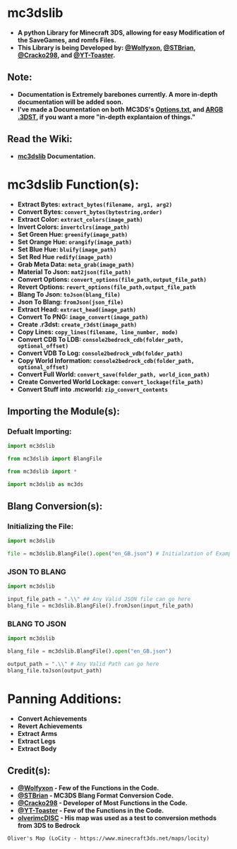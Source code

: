 # mc3dslib
- **A python Library for Minecraft 3DS, allowing for easy Modification of the SaveGames, and romfs Files.**
- **This Library is being Developed by: [@Wolfyxon](https://github.com/Wolfyxon), [@STBrian](https://github.com/STBrian), [@Cracko298](https://github.com/Cracko298), and [@YT-Toaster](https://github.com/YT-Toaster).**


## Note:
- **Documentation is Extremely barebones currently. A more in-depth documentation will be added soon.**
- **I've made a Documentation on both MC3DS's [Options.txt](https://github.com/Cracko298/MC3DS-Options-Documentation), and [ARGB .3DST](https://github.com/Cracko298/MC-3DST-Documentation), if you want a more "in-depth explantaion of things."**

## Read the Wiki:
- **[mc3dslib](https://github.com/Cracko298/mc3dslib/wiki) Documentation.**

# mc3dslib Function(s):

- **Extract Bytes:    `extract_bytes(filename, arg1, arg2)`**
- **Convert Bytes:    `convert_bytes(bytestring,order)`**
- **Extract Color:    `extract_colors(image_path)`**
- **Invert Colors:    `invertclrs(image_path)`**
- **Set Green Hue:    `greenify(image_path)`**
- **Set Orange Hue:   `orangify(image_path)`**
- **Set Blue Hue:     `bluify(image_path)`**
- **Set Red Hue       `redify(image_path)`**
- **Grab Meta Data:   `meta_grab(image_path)`**
- **Material To Json: `mat2json(file_path)`**
- **Convert Options:  `convert_options(file_path,output_file_path)`**
- **Revert Options:   `revert_options(file_path,output_file_path`**
- **Blang To Json: `toJson(blang_file)`**
- **Json To Blang: `fromJson(json_file)`**
- **Extract Head: `extract_head(image_path)`**
- **Convert To PNG: `image_convert(image_path)`**
- **Create .r3dst: `create_r3dst(image_path)`**
- **Copy Lines: `copy_lines(filename, line_number, mode)`**
- **Convert CDB To LDB: `console2bedrock_cdb(folder_path, optional_offset)`**
- **Convert VDB To Log: `console2bedrock_vdb(folder_path)`**
- **Copy World Information: `console2bedrock_cdb(folder_path, optional_offset)`**
- **Convert Full World: `convert_save(folder_path, world_icon_path)`**
- **Create Converted World Lockage: `convert_lockage(file_path)`**
- **Convert Stuff into .mcworld: `zip_convert_contents`**

## Importing the Module(s):
### Defualt Importing:
```py
import mc3dslib
```
```py
from mc3dslib import BlangFile
```
```py
from mc3dslib import *
```
```py
import mc3dslib as mc3ds
```

## Blang Conversion(s):
### Initializing the File:
```py
import mc3dslib

file = mc3dslib.BlangFile().open("en_GB.json") # Initialzation of Example File
```

### JSON TO BLANG
```py
import mc3dslib

input_file_path = ".\\" ## Any Valid JSON file can go here
blang_file = mc3dslib.BlangFile().fromJson(input_file_path)
```
### BLANG TO JSON
```py
import mc3dslib

blang_file = mc3dslib.BlangFile().open("en_GB.json")

output_path = ".\\" # Any Valid Path can go here
blang_file.toJson(output_path)
```

# Panning Additions:
- **Convert Achievements**
- **Revert Achievements**
- **Extract Arms**
- **Extract Legs**
- **Extract Body**

## Credit(s):
- **[@Wolfyxon](https://github.com/Wolfyxon) - Few of the Functions in the Code.**
- **[@STBrian](https://github.com/STBrian) - MC3DS Blang Format Conversion Code.**
- **[@Cracko298](https://github.com/Cracko298) - Developer of Most Functions in the Code.**
- **[@YT-Toaster](https://github.com/YT-Toaster) - Few of the Functions in the Code.**
- **[olverimcDISC]() - His map was used as a test to conversion methods from 3DS to Bedrock**
```
Oliver's Map (LoCity - https://www.minecraft3ds.net/maps/locity)
```
